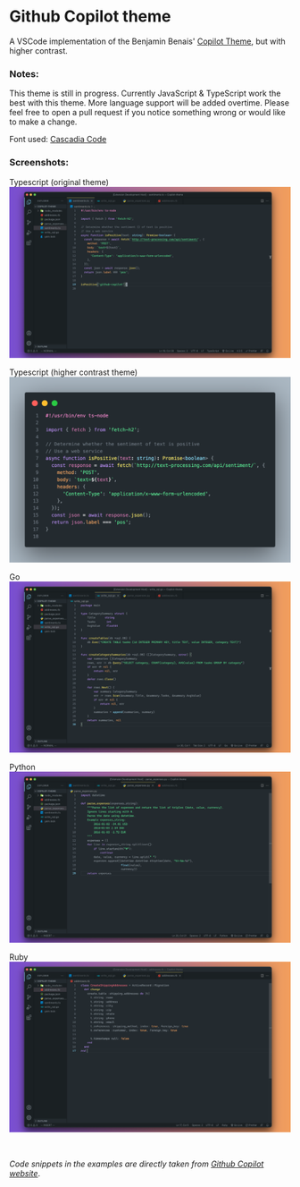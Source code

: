 # Github Copilot theme

A VSCode implementation of the Benjamin Benais' [Copilot Theme](https://github.com/benjaminbenais/copilot-theme), but with higher contrast.

### Notes:

This theme is still in progress. Currently JavaScript & TypeScript work the best with this theme. More language support will be added overtime. Please feel free to open a pull request if you notice something wrong or would like to make a change.

Font used: [Cascadia Code](https://github.com/microsoft/cascadia-code)

### Screenshots:

Typescript (original theme)
![Typescript screenshot](https://github.com/brisklemonade/copilot-theme-higher-contrast/raw/HEAD/./screenshots/typescript.png)

Typescript (higher contrast theme)
![Typescript screenshot](https://github.com/brisklemonade/copilot-theme-higher-contrast/raw/HEAD/./screenshots/typescript-new.png)

Go
![Go screenshot](https://github.com/brisklemonade/copilot-theme-higher-contrast/raw/HEAD/./screenshots/go.png)

Python
![Python screenshot](https://github.com/brisklemonade/copilot-theme-higher-contrast/raw/HEAD/./screenshots/python.png)

Ruby
![Ruby screenshot](https://github.com/brisklemonade/copilot-theme-higher-contrast/raw/HEAD/./screenshots/ruby.png)

<br>

_Code snippets in the examples are directly taken from [Github Copilot website](https://copilot.github.com/)_.
